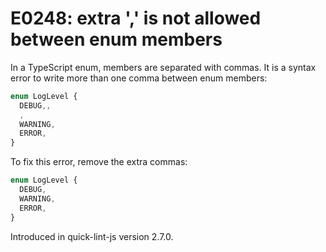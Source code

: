 # E0248: extra ',' is not allowed between enum members

In a TypeScript enum, members are separated with commas. It is a syntax error to
write more than one comma between enum members:

```typescript
enum LogLevel {
  DEBUG,,
  ,
  WARNING,
  ERROR,
}
```

To fix this error, remove the extra commas:

```typescript
enum LogLevel {
  DEBUG,
  WARNING,
  ERROR,
}
```

Introduced in quick-lint-js version 2.7.0.
